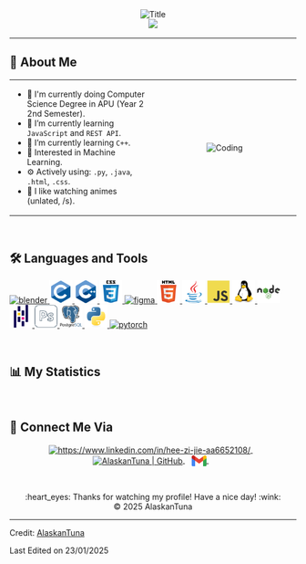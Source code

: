 <div align="center">
  <img src="https://readme-typing-svg.demolab.com?font=Dela+Gothic+One&size=30&duration=3000&pause=1000&color=F77A00&center=true&vCenter=true&width=875&lines=%F0%9F%91%8B+Welcome+%C2%B7+%E4%BD%A0%E5%A5%BD+%C2%B7+Selamat+Datang+%C2%B7+%E3%81%84%E3%82%89%E3%81%A3%E3%81%97%E3%82%83%E3%81%84%E3%81%BE%E3%81%9B;%F0%9F%99%82+I'm+Zi+Jie.;%F0%9F%A7%91%E2%80%8D%F0%9F%92%BB+Welcome+to+my+profile!" alt="Title"></img>
</div>

<div align="center">
    <img src="https://files.catbox.moe/5mh8cr.gif" height="400px" />
</div>

---

## 👋 About Me

<table align="center">
<tr border="none">
<td width="50%" align="left">

- 🏫 I'm currently doing Computer Science Degree in APU (Year 2 2nd Semester).
- 🔭 I’m currently learning `JavaScript` and `REST API`.
- 🌱 I’m currently learning `C++`.
- 🤔 Interested in Machine Learning.
- ⚙️ Actively using: `.py`, `.java`, `.html`, `.css`.
- 🌸 I like watching animes (unlated, /s).

</td>
<td width="50%" align="center">
  <img align="center" alt="Coding" width="250" src="https://files.catbox.moe/iaoa5u.gif">
</td>
</tr>
</table>

<br>

## 🛠️ Languages and Tools
<p align="left"> 
  <a href="https://www.blender.org/" target="_blank" rel="noreferrer"> 
    <img src="https://download.blender.org/branding/community/blender_community_badge_white.svg" alt="blender" width="40" height="40"/> 
  </a> 
  
  <a href="https://www.cprogramming.com/" target="_blank" rel="noreferrer"> 
    <img src="https://raw.githubusercontent.com/devicons/devicon/master/icons/c/c-original.svg" alt="c" width="40" height="40"/> 
  </a> 
  
  <a href="https://www.w3schools.com/cpp/" target="_blank" rel="noreferrer"> 
    <img src="https://raw.githubusercontent.com/devicons/devicon/master/icons/cplusplus/cplusplus-original.svg" alt="cplusplus" width="40" height="40"/> 
  </a> 
  
  <a href="https://www.w3schools.com/css/" target="_blank" rel="noreferrer"> 
    <img src="https://raw.githubusercontent.com/devicons/devicon/master/icons/css3/css3-original-wordmark.svg" alt="css3" width="40" height="40"/> 
  </a> 
  
  <a href="https://www.figma.com/" target="_blank" rel="noreferrer"> 
    <img src="https://www.vectorlogo.zone/logos/figma/figma-icon.svg" alt="figma" width="40" height="40"/> 
  </a> 
  
  <a href="https://www.w3.org/html/" target="_blank" rel="noreferrer"> 
    <img src="https://raw.githubusercontent.com/devicons/devicon/master/icons/html5/html5-original-wordmark.svg" alt="html5" width="40" height="40"/> 
  </a> 
  
  <a href="https://www.java.com" target="_blank" rel="noreferrer"> 
    <img src="https://raw.githubusercontent.com/devicons/devicon/master/icons/java/java-original.svg" alt="java" width="40" height="40"/> 
  </a> 
  
  <a href="https://developer.mozilla.org/en-US/docs/Web/JavaScript" target="_blank" rel="noreferrer"> 
    <img src="https://raw.githubusercontent.com/devicons/devicon/master/icons/javascript/javascript-original.svg" alt="javascript" width="40" height="40"/> 
  </a> 
  
  <a href="https://www.linux.org/" target="_blank" rel="noreferrer"> 
    <img src="https://raw.githubusercontent.com/devicons/devicon/master/icons/linux/linux-original.svg" alt="linux" width="40" height="40"/> 
  </a> 
  
  <a href="https://nodejs.org" target="_blank" rel="noreferrer"> 
    <img src="https://raw.githubusercontent.com/devicons/devicon/master/icons/nodejs/nodejs-original-wordmark.svg" alt="nodejs" width="40" height="40"/> 
  </a> 
  
  <a href="https://pandas.pydata.org/" target="_blank" rel="noreferrer"> 
    <img src="https://raw.githubusercontent.com/devicons/devicon/2ae2a900d2f041da66e950e4d48052658d850630/icons/pandas/pandas-original.svg" alt="pandas" width="40" height="40"/> 
  </a> 
  
  <a href="https://www.photoshop.com/en" target="_blank" rel="noreferrer"> 
    <img src="https://raw.githubusercontent.com/devicons/devicon/master/icons/photoshop/photoshop-line.svg" alt="photoshop" width="40" height="40"/> 
  </a> 
  
  <a href="https://www.postgresql.org" target="_blank" rel="noreferrer"> 
    <img src="https://raw.githubusercontent.com/devicons/devicon/master/icons/postgresql/postgresql-original-wordmark.svg" alt="postgresql" width="40" height="40"/> 
  </a> 
  
  <a href="https://www.python.org" target="_blank" rel="noreferrer"> 
    <img src="https://raw.githubusercontent.com/devicons/devicon/master/icons/python/python-original.svg" alt="python" width="40" height="40"/> 
  </a> 
  
  <a href="https://pytorch.org/" target="_blank" rel="noreferrer"> 
    <img src="https://www.vectorlogo.zone/logos/pytorch/pytorch-icon.svg" alt="pytorch" width="40" height="40"/> 
  </a> 
</p>

<br>

## 📊 My Statistics



<br>

## 🤝 Connect Me Via

<p align="center">
  <a href="https://www.linkedin.com/in/hee-zi-jie-aa6652108/" target="_blank">
    <img align="center" src="https://raw.githubusercontent.com/rahuldkjain/github-profile-readme-generator/master/src/images/icons/Social/linked-in-alt.svg" alt="https://www.linkedin.com/in/hee-zi-jie-aa6652108/" height="23" width="33" />
  </a> &nbsp;&nbsp;

  <a href="https://github.com/AlaskanTuna" target="_blank">
    <img align="center" alt="AlaskanTuna | GitHub" width="26px" src="https://upload.wikimedia.org/wikipedia/commons/thumb/a/ae/Github-desktop-logo-symbol.svg/1024px-Github-desktop-logo-symbol.svg.png" />
  </a> &nbsp;&nbsp;

  <a href="mailto:heezijie2004@gmail.com" target="_blank">
    <img align="center" alt="Hee Zi Jie | Gmail" width="26px" src="https://raw.githubusercontent.com/ashu-guo/ashu-guo/master/assets/gmail.svg" />
  </a> &nbsp;&nbsp;
<p>

<br>

<div align="center">
  :heart_eyes: Thanks for watching my profile! Have a nice day! :wink: <br/>
  &copy; 2025 AlaskanTuna
</div>

---

Credit: [AlaskanTuna](https://github.com/AlaskanTuna)

Last Edited on 23/01/2025
